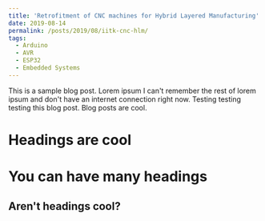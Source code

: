```yaml
---
title: 'Retrofitment of CNC machines for Hybrid Layered Manufacturing'
date: 2019-08-14
permalink: /posts/2019/08/iitk-cnc-hlm/
tags:
  - Arduino
  - AVR
  - ESP32
  - Embedded Systems
---
```


This is a sample blog post. Lorem ipsum I can't remember the rest of lorem ipsum and don't have an internet connection right now. Testing testing testing this blog post. Blog posts are cool.

Headings are cool
======

You can have many headings
======

Aren't headings cool?
------